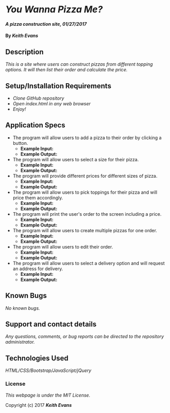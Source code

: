 # _You Wanna Pizza Me?_

#### _A pizza construction site, 01/27/2017_

#### By _**Keith Evans**_

## Description

_This is a site where users can construct pizzas from different topping options. It will then list their order and calculate the price._

## Setup/Installation Requirements

* _Clone GitHub repository_
* _Open index.html in any web browser_
* _Enjoy!_

## Application Specs

* The program will allow users to add a pizza to their order by clicking a button.
  * **Example Input:**
  * **Example Output:**
* The program will allow users to select a size for their pizza.
  * **Example Input:**
  * **Example Output:**
* The program will provide different prices for different sizes of pizza.
  * **Example Input:**
  * **Example Output:**
* The program will allow users to pick toppings for their pizza and will price them accordingly.
  * **Example Input:**
  * **Example Output:**
* The program will print the user's order to the screen including a price.
  * **Example Input:**
  * **Example Output:**
* The program will allow users to create multiple pizzas for one order.
  * **Example Input:**
  * **Example Output:**
* The program will allow users to edit their order.
  * **Example Input:**
  * **Example Output:**
* The program will allow users to select a delivery option and will request an address for delivery.
  * **Example Input:**
  * **Example Output:**

## Known Bugs

_No known bugs._

## Support and contact details

_Any questions, comments, or bug reports can be directed to the repository administrator._

## Technologies Used

_HTML/CSS/Bootstrap/JavaScript/jQuery_

### License

*This webpage is under the MIT License.*

Copyright (c) 2017 **_Keith Evans_**
